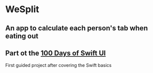 # WeSplit
## An app to calculate each person's tab when eating out

## Part ot the [100 Days of Swift UI](https://www.hackingwithswift.com/100/swiftui)
First guided project after covering the Swift basics
